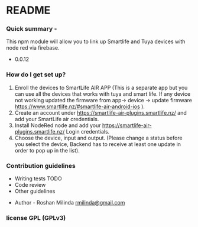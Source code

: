 # README

### Quick summary -

This npm module will allow you to link up Smartlife and Tuya devices with node red via firebase.

- 0.0.12

### How do I get set up?

1. Enroll the devices to SmartLife AIR APP (This is a separate app but you can use all the devices that works with tuya and smart life. If any device not working updated the firmware from app-> device -> update firmware https://www.smartlife.nz/#smartlife-air-android-ios ).
2. Create an account under https://smartlife-air-plugins.smartlife.nz/ and add your SmartLife air credentials.
3. Install NodeRed node and add your https://smartlife-air-plugins.smartlife.nz/ Login credentials.
4. Choose the device, input and output. (Please change a status before you select the device, Backend has to receive at least one update in order to pop up in the list).

### Contribution guidelines

- Writing tests TODO
- Code review
- Other guidelines

* Author - Roshan Milinda rmilinda@gmail.com

### license GPL (GPLv3)
